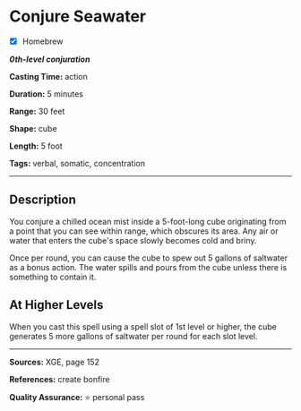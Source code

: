 # Conjure Seawater

- [x] Homebrew

***0th-level conjuration***

**Casting Time:** action

**Duration:** 5 minutes

**Range:** 30 feet

**Shape:** cube

**Length:** 5 foot

**Tags:** verbal, somatic, concentration

---

## Description
You conjure a chilled ocean mist inside a 5-foot-long cube originating from a point that you can see within range, which obscures its area.
Any air or water that enters the cube's space slowly becomes cold and briny.

Once per round, you can cause the cube to spew out 5 gallons of saltwater as a bonus action.
The water spills and pours from the cube unless there is something to contain it.

## At Higher Levels
When you cast this spell using a spell slot of 1st level or higher, the cube generates 5 more gallons of saltwater per round for each slot level.

---

**Sources:** XGE, page 152

**References:** create bonfire

**Quality Assurance:** :star: personal pass
